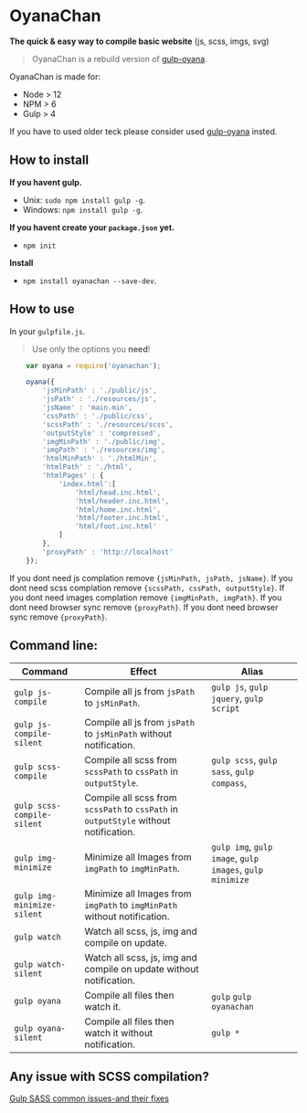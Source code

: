 # OyanaChan

**The quick & easy way to compile basic website** (js, scss, imgs, svg)


> OyanaChan is a rebuild version of [gulp-oyana](https://github.com/Oyana/oyanachan/tree/gulp-oyana).

OyanaChan is made for:
* Node > 12
* NPM > 6
* Gulp > 4

If you have to used older teck please consider used [gulp-oyana](https://github.com/Oyana/oyanachan/tree/gulp-oyana) insted.

## How to install

**If you havent gulp.**
* Unix: `sudo npm install gulp -g`.
* Windows: `npm install gulp -g`.

**If you havent create your `package.json` yet.**
* `npm init`

**Install**
* `npm install oyanachan --save-dev`.

## How to use

In your `gulpfile.js`.
> Use only the options you **need**!

```javascript
	var oyana = require('oyanachan');

	oyana({
		'jsMinPath' : './public/js',
		'jsPath' : './resources/js',
		'jsName' : 'main.min',
		'cssPath' : './public/css',
		'scssPath' : './resources/scss',
		'outputStyle' : 'compressed',
		'imgMinPath' : './public/img',
		'imgPath' : './resources/img',
		'htmlMinPath' : './htmlMin',
		'htmlPath' : './html',
		'htmlPages' : {
			'index.html':[
				'html/head.inc.html',
				'html/header.inc.html',
				'html/home.inc.html',
				'html/footer.inc.html',
				'html/foot.inc.html'
			]
		},
		'proxyPath' : 'http://localhost'
	});
```
   If you dont need js complation remove `{jsMinPath, jsPath, jsName}`.
   If you dont need scss complation remove `{scssPath, cssPath, outputStyle}`.
   If you dont need images complation remove `{imgMinPath, imgPath}`.
   If you dont need browser sync remove `{proxyPath}`.
   If you dont need browser sync remove `{proxyPath}`.

## Command line:

| Command | Effect | Alias |
|--------|-------|-------|
| `gulp js-compile` | Compile all js from `jsPath`  to `jsMinPath`. | `gulp js`, `gulp jquery`, `gulp script`  |
| `gulp js-compile-silent` | Compile all js from `jsPath`  to `jsMinPath` without notification. |   |
| `gulp scss-compile` | Compile all scss from `scssPath`  to `cssPath` in `outputStyle`.| `gulp scss`, `gulp sass`, `gulp compass`, |
| `gulp scss-compile-silent` | Compile all scss from `scssPath`  to `cssPath` in `outputStyle` without notification. |   |
| `gulp img-minimize` | Minimize all Images from `imgPath` to `imgMinPath`. | `gulp img`, `gulp image`, `gulp images`, `gulp minimize` |
| `gulp img-minimize-silent` | Minimize all Images from `imgPath` to `imgMinPath` without notification. | |
| `gulp watch` | Watch all scss, js, img and compile on update. |   |
| `gulp watch-silent` | Watch all scss, js, img and compile on update without notification. |   |
| `gulp oyana` | Compile all files then watch it. | `gulp` `gulp oyanachan` |
| `gulp oyana-silent` | Compile all files then watch it without notification. | `gulp *` |

## Any issue with SCSS compilation?

[Gulp SASS common issues-and their fixes](https://github.com/dlmanning/gulp-sass/wiki/Common-Issues-and-Their-Fixes#partials-sporadically-not-found)

